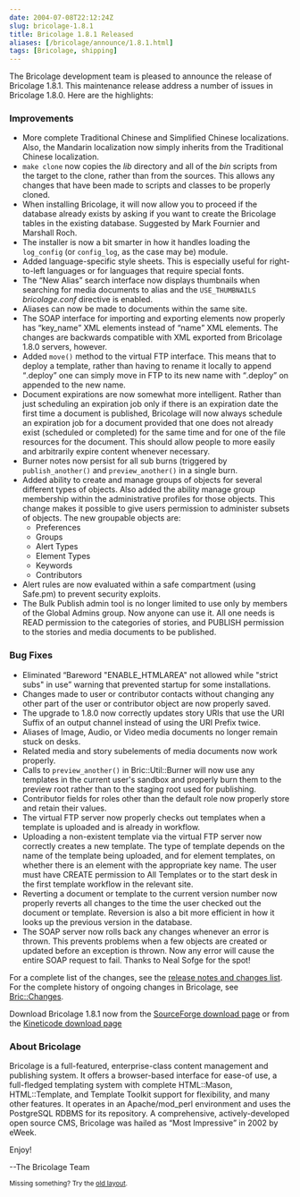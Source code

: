 ```yaml
--- 
date: 2004-07-08T22:12:24Z
slug: bricolage-1.8.1
title: Bricolage 1.8.1 Released
aliases: [/bricolage/announce/1.8.1.html]
tags: [Bricolage, shipping]
---
```


<p>The Bricolage development team is pleased to announce the release of Bricolage 1.8.1.
This maintenance release address a number of issues in Bricolage 1.8.0.
Here are the highlights:</p>

<h3>Improvements</h3>

<ul>
<li>More complete Traditional Chinese and Simplified Chinese
localizations. Also, the Mandarin localization now simply inherits from the
Traditional Chinese localization.</li>

<li><code>make clone</code> now copies the <em>lib</em> directory and all of the <em>bin</em> scripts from the target to the clone,
rather than from the sources.
This allows any changes that have been made to scripts and classes to be properly cloned.</li>

<li>When installing Bricolage,
it will now allow you to proceed if the database already exists by asking if you want to create the Bricolage tables in the existing database.
Suggested by Mark Fournier and Marshall Roch.</li>

<li>The installer is now a bit smarter in how it handles loading the
<code>log_config</code> (or <code>config_log</code>, as the case may be)
module.</li>

<li>Added language-specific style sheets.
This is especially useful for right-to-left languages or for languages that require special fonts.</li>

<li>The <q>New Alias</q> search interface now displays thumbnails when searching for media documents to alias and the <code>USE_THUMBNAILS</code> <em>bricolage.conf</em> directive is enabled.</li>

<li>Aliases can now be made to documents within the same site.</li>

<li>The SOAP interface for importing and exporting elements now properly has <q>key_name</q> XML elements instead of <q>name</q> XML elements.
The changes are backwards compatible with XML exported from Bricolage 1.8.0 servers,
however.</li>

<li>Added <code>move()</code> method to the virtual FTP interface.
This means that to deploy a template,
rather than having to rename it locally to append <q>.deploy</q>
one can simply move in FTP to its new name with <q>.deploy</q> on appended to the new name.</li>

<li>Document expirations are now somewhat more intelligent.
Rather than just scheduling an expiration job only if there is an expiration date the first time a document is published,
Bricolage will now always schedule an expiration job for a document provided that one does not already exist (scheduled or completed) for the same time and for one of the file resources for the document.
This should allow people to more easily and arbitrarily expire content whenever necessary.</li>

<li>Burner notes now persist for all sub burns (triggered by <code>publish_another()</code> and <code>preview_another()</code> in a single burn.</li>

<li>Added ability to create and manage groups of objects for several different types of objects.
Also added the ability manage group membership within the administrative profiles for those objects.
This change makes it possible to give users permission to administer subsets of objects.
The new groupable objects are:

<ul>
<li>Preferences</li>

<li>Groups</li>

<li>Alert Types</li>

<li>Element Types</li>

<li>Keywords</li>

<li>Contributors</li>
</ul>

</li>

<li>Alert rules are now evaluated within a safe compartment (using Safe.pm) to prevent security exploits.</li>

<li>The Bulk Publish admin tool is no longer limited to use only by members of the Global Admins group.
Now anyone can use it.
All one needs is READ permission to the categories of stories,
and PUBLISH permission to the stories and media documents to be published.</li>
</ul>

<h3>Bug Fixes</h3>

<ul>
<li>Eliminated <q>Bareword &quot;ENABLE_HTMLAREA&quot; not allowed while &quot;strict subs&quot; in use</q> warning that prevented startup for some installations.</li>

<li>Changes made to user or contributor contacts without changing any other part of the user or contributor object are now properly saved.</li>

<li>The upgrade to 1.8.0 now correctly updates story URIs that use the URI Suffix of an output channel instead of using the URI Prefix twice.</li>

<li>Aliases of Image,
Audio,
or Video media documents no longer remain stuck on desks.</li>

<li>Related media and story subelements of media documents now work properly.</li>

<li>Calls to <code>preview_another()</code> in Bric::Util::Burner will now use any templates in the current user's sandbox and properly burn them to the preview root rather than to the staging root used for publishing.</li>

<li>Contributor fields for roles other than the default role now properly store and retain their values.</li>

<li>The virtual FTP server now properly checks out templates when a template is uploaded and is already in workflow.</li>

<li>Uploading a non-existent template via the virtual FTP server now correctly creates a new template.
The type of template depends on the name of the template being uploaded,
and for element templates,
on whether there is an element with the appropriate key name.
The user must have CREATE permission to All Templates or to the start desk in the first template workflow in the relevant site.</li>

<li>Reverting a document or template to the current version number now properly reverts all changes to the time the user checked out the document or template.
Reversion is also a bit more efficient in how it looks up the previous version in the database.</li>

<li>The SOAP server now rolls back any changes whenever an error is thrown.
This prevents problems when a few objects are created or updated before an exception is thrown.
Now any error will cause the entire SOAP request to fail.
Thanks to Neal Sofge for the spot!</li>
</ul>

<p>For a complete list of the changes, see the <a
href="http://sourceforge.net/project/shownotes.php?release_id=251820"
title="Read the 1.8.1 rlease notes and changes">release notes and changes
list</a>. For the complete history of ongoing changes in Bricolage, see <a
href="http://www.bricolage.cc/docs/api/current/Bric::Changes" title="See
Bric::Changes">Bric::Changes</a>.</p>

<p>Download Bricolage 1.8.1 now from the <a
href="http://sourceforge.net/project/showfiles.php?group_id=34789"
title="Download 1.8.1 from SourceForge">SourceForge download page</a> or
from the <a href="http://www.kineticode.com/bricolage/index2.html"
title="Download 1.8.1 from Kineticode">Kineticode download page</a></p>

<h3>About Bricolage</h3>

<p>Bricolage is a full-featured,
enterprise-class content management and publishing system.
It offers a browser-based interface for ease-of use,
a full-fledged templating system with complete HTML::Mason,
HTML::Template,
and Template Toolkit support for flexibility,
and many other features.
It operates in an Apache/mod_perl environment and uses the PostgreSQL RDBMS for its repository.
A comprehensive,
actively-developed open source CMS,
Bricolage was hailed as <q>Most Impressive</q> in 2002 by eWeek.</p>

<p>Enjoy!</p>

<p>--The Bricolage Team</p>

<p class="past"><small>Missing something? Try the <a rel="nofollow" href="http://past.justatheory.com/bricolage/announce/1.8.1.html">old layout</a>.</small></p>


